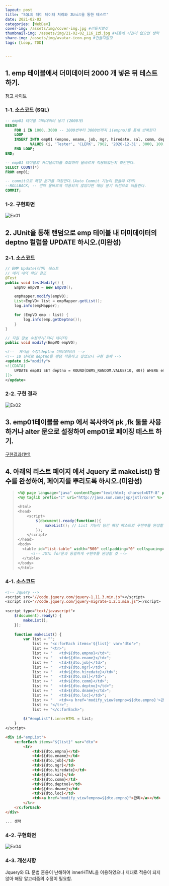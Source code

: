 ```yaml
---
layout: post
title: "SQL의 더미 데이터 처리와 JUnit을 통한 테스트"
date: 2021-02-02
categories: [WebDev]
cover-img: /assets/img/cover-img.jpg #건들지말것
thumbnail-img: /assets/img/21-02-02_116_1번.jpg #내용에 사진이 없으면 생략
share-img: /assets/img/avatar-icon.png #건들지말것
tags: [Loop, TDD]


---
```


## 1. emp 테이블에서 더미데이터 2000 개 넣은 뒤 테스트 하기. ##

<a href="https://coding-factory.tistory.com/452">참고 사이트</a>

### 1-1. 소스코드 (SQL)

```sql
-- emp01 테이블 더미데이터 넣기 (2000개)
BEGIN
    FOR i IN 1000..3000 -- 1000번부터 3000번까지 i(empno)를 통해 반복한다
    LOOP
    INSERT INTO emp01 (empno, ename, job, mgr, hiredate, sal, comm, deptno) 
           VALUES (i, 'Tester', 'CLERK', 7902, '2020-12-31', 3000, 100, 10); -- empno가 지정된 자리에 i를 기입한다
    END LOOP;
END;

-- emp01 테이블의 카디널리티를 조회하여 올바르게 적용되었는지 확인한다.
SELECT COUNT(*)
FROM emp01;

-- commit으로 해당 분기를 저장한다.(Auto Commit 기능이 없을때 대비)
--ROLLBACK; -- 만약 올바르게 적용되지 않았다면 해당 분기 이전으로 되돌린다.
COMMIT;
```

### 1-2. 구현화면

![Ex01](/assets/img/21-02-02_116_1번.gif)

## 2. JUnit을 통해 랜덤으로 emp 테이블 내 더미데이터의 deptno 컬럼을 UPDATE 하시오.(미완성)

### 2-1. 소스코드 

```java
// EMP Update(더미) 테스트
// 에러 내역 하단 참조
@Test
public void testModify() {
	EmpVO empVO = new EmpVO();

	empMapper.modify(empVO);
	List<EmpVO> list = empMapper.getList();
	log.info(empMapper);

	for (EmpVO emp : list) {
		log.info(emp.getDeptno());
	}
}
```

```java
// 직원 정보 수정하기(더미 데이터)
public void modify(EmpVO empVO);
```

```XML
<!--  게시글 수정(deptno 더미데이터) -->
<!-- 10 단위로 deptno를 랜덤 적용하고 싶었으나 구현 실패 -->
<update id="modify">
<![CDATA[
	UPDATE emp01 SET deptno = ROUND(DBMS_RANDOM.VALUE(10, 40)) WHERE empno = #{empno}
]]>
</update>
```

### 2-2. 구현 결과

![Ex02](/assets/img/21-02-02_116_2번.jpg)

## 3. emp01테이블을 emp 에서 복사하여 pk ,fk 툴을 사용하거나 alter 문으로 설정하여 emp01로 페이징 테스트 하기.

<a href="https://roqhdehd502.github.io/2021-02-01-116/">구현결과(1번)</a>

## 4. 아래의 리스트 페이지 에서 Jquery 로 makeList() 함수를 완성하여, 페이지를 뿌리도록 하시오.(미완성)

> ```jsp
> <%@ page language="java" contentType="text/html; charset=UTF-8" pageEncoding="UTF-8"%>
> <%@ taglib prefix="c" uri="http://java.sun.com/jsp/jstl/core" %>
> 
> <html>
> <head>
>     <script>
>         $(document).ready(function(){
>             makeList(); // List 기능이 담긴 해당 메소드의 구현부를 완성할 것
>         });
>     </script>
> </head>
> <body>
> 	<table id="list-table" width="500" cellpadding="0" cellspacing="0" border="1">
>     	<!-- JSTL for문과 동일하게 구현부를 완성할 것 -->          
> 	</table>
> </body>
> </html>
> ```

### 4-1. 소스코드

```jsp
<!-- Jquery -->
<script src="//code.jquery.com/jquery-1.11.3.min.js"></script>
<script src="//code.jquery.com/jquery-migrate-1.2.1.min.js"></script>
  
<script type="text/javascript">
	$(document).ready() {
		makeList();
	});
	
	function makeList() {
		var list = "";
		    list += "<c:forEach items='${list}' var='dto'>";
		    list += "<tr>";
		    list += "	<td>${dto.empno}</td>";
		    list += "	<td>${dto.ename}</td>";
		    list += "	<td>${dto.job}</td>";
		    list += "	<td>${dto.mgr}</td>";
		    list += "	<td>${dto.hiredate}</td>";
		    list += "	<td>${dto.sal}</td>";
		    list += "	<td>${dto.comm}</td>";
		    list += "	<td>${dto.deptno}</td>";
		    list += "	<td>${dto.dname}</td>";
		    list += "	<td>${dto.loc}</td>";
		    list += "	<td><a href='modify_view?empno=${dto.empno}'>관리</a></td>";
		    list += "</tr>";
		    list += "</c:forEach>";
		
		$("#empList").innerHTML = list;
	}	
</script>
```

```html
<div id="empList">
	<c:forEach items="${list}" var="dto">
		<tr>
			<td>${dto.empno}</td>
			<td>${dto.ename}</td>
			<td>${dto.job}</td>
			<td>${dto.mgr}</td>     
			<td>${dto.hiredate}</td>		        
			<td>${dto.sal}</td>
			<td>${dto.comm}</td>
			<td>${dto.deptno}</td>
			<td>${dto.dname}</td>
			<td>${dto.loc}</td>
			<td><a href="modify_view?empno=${dto.empno}">관리</a></td>
	    </tr>         
	</c:forEach>
</div>

... 생략
```

### 4-2. 구현화면

![Ex04](/assets/img/21-02-02_116_4번.gif)

### 4-3. 개선사항

Jquery와 EL 문법 혼용이 난해하여 innerHTML을 이용하였으나 제대로 적용이 되지않아 해당 알고리즘의 수정이 필요함.
